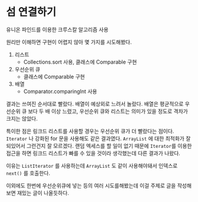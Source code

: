 # 섬 연결하기

유니온 파인드를 이용한 크루스칼 알고리즘 사용

원리만 이해하면 구현이 어렵지 않아 몇 가지를 시도해봤다.

1. 리스트
   - Collections.sort 사용, 클래스에 Comparable 구현
2. 우선순위 큐
   - 클래스에 Comparable 구현
3. 배열
   - Comparator.comparingInt 사용
    
결과는 쓰여진 순서대로 빨랐다. 배열이 예상외로 느려서 놀랐다.
배열은 평균적으로 우선순위 큐 보다 두 배 이상 느렸고, 우선순위 큐와 리스트는 의미가 있을 정도로 격차가 크지는 않았다.

특이한 점은 링크드 리스트를 사용할 경우는 우선순위 큐가 더 빨랐다는 점이다. `Iterator` 나 강화된 for 문을 사용해도 같은 결과였다.
`ArrayList` 에 대한 최적화가 잘되있어서 그런건지 잘 모르겠다. 
랜덤 엑세스를 할 일이 없기 때문에 `Iterator`를 이용한 접근을 하면 링크드 리스트가 빠를 수 있을 것이라 생각했는데 다른 결과가 나왔다.

이유는 `ListIterator` 를 사용하는데 `ArrayList` 도 같이 사용해야돼서 인덱스로 `next()` 를 호출한다.

이외에도 한번에 우선순위큐에 넣는 등의 여러 시도를해봤는데 이걸 주제로 글을 작성해보면 재밌는 글이 나올듯하다.

